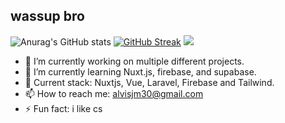 ## wassup bro
![Anurag's GitHub stats](https://github-readme-stats.vercel.app/api?username=alvisjohnmark&theme=tokyonight&show_icons=true)
[![GitHub Streak](https://github-readme-streak-stats.herokuapp.com?user=alvisjohnmark&theme=tokyonight)](https://git.io/streak-stats)
![](https://komarev.com/ghpvc/?username=alvisjohnmark&color=green)


- 🔭 I’m currently working on multiple different projects.
- 🌱 I’m currently learning Nuxt.js, firebase, and supabase.
- 💬 Current stack: Nuxtjs, Vue, Laravel, Firebase and Tailwind.
- 📫 How to reach me: alvisjm30@gmail.com
- ⚡ Fun fact: i like cs

